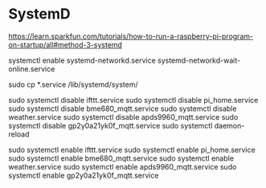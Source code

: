 # SystemD

https://learn.sparkfun.com/tutorials/how-to-run-a-raspberry-pi-program-on-startup/all#method-3-systemd

systemctl enable systemd-networkd.service systemd-networkd-wait-online.service

 sudo cp *.service /lib/systemd/system/


sudo systemctl disable ifttt.service
sudo systemctl disable  pi_home.service
sudo systemctl disable  bme680_mqtt.service
sudo systemctl disable  weather.service
sudo systemctl disable apds9960_mqtt.service
sudo systemctl disable gp2y0a21yk0f_mqtt.service
sudo systemctl daemon-reload

sudo systemctl enable ifttt.service
sudo systemctl enable pi_home.service
sudo systemctl enable bme680_mqtt.service
sudo systemctl enable weather.service
sudo systemctl enable apds9960_mqtt.service
sudo systemctl enable gp2y0a21yk0f_mqtt.service

